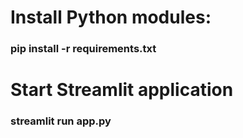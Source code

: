 # Install Python modules:
### pip install -r requirements.txt

# Start Streamlit application
### streamlit run app.py